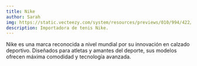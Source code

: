 ```yaml
---
title: Nike
author: Sarah
img: https://static.vecteezy.com/system/resources/previews/010/994/422/non_2x/nike-logo-black-with-name-clothes-design-icon-abstract-football-illustration-with-red-background-free-vector.jpg
description: Importadora de tenis Nike.
---
```


Nike es una marca reconocida a nivel mundial por su innovación en calzado deportivo. Diseñados para atletas y amantes del deporte, sus modelos ofrecen máxima comodidad y tecnología avanzada.
